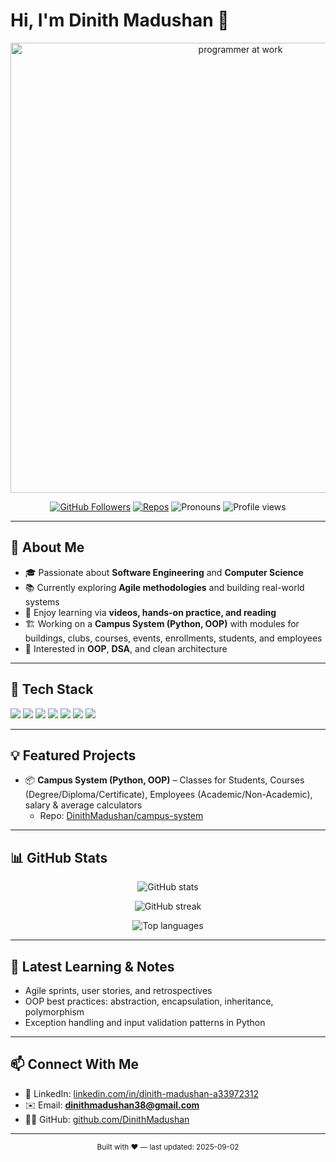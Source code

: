 # Hi, I'm Dinith Madushan 👋

<p align="center">
<img src="https://media.giphy.com/media/L8K62iTDkzGX6/giphy.gif" width="720" alt="programmer at work"/>
</p>

<p align="center">
  <a href="https://github.com/DinithMadushan?tab=followers"><img src="https://img.shields.io/github/followers/DinithMadushan?style=flat&label=Followers" alt="GitHub Followers"></a>
  <a href="https://github.com/DinithMadushan?tab=repositories"><img src="https://img.shields.io/badge/Repos-Update%20Me-blue" alt="Repos"></a>
  <img src="https://img.shields.io/badge/Pronouns-he%2Fhim-informational" alt="Pronouns">
  <img src="https://komarev.com/ghpvc/?username=DinithMadushan&label=Profile%20views&color=0e75b6&style=flat" alt="Profile views"/>
</p>

---

## 🚀 About Me
- 🎓 Passionate about **Software Engineering** and **Computer Science**
- 📚 Currently exploring **Agile methodologies** and building real-world systems
- 🧩 Enjoy learning via **videos, hands-on practice, and reading**
- 🏗️ Working on a **Campus System (Python, OOP)** with modules for buildings, clubs, courses, events, enrollments, students, and employees
- 🧠 Interested in **OOP**, **DSA**, and clean architecture

---

## 🧰 Tech Stack
<p>
  <img src="https://img.shields.io/badge/Python-3776AB?logo=python&logoColor=white"/>
  <img src="https://img.shields.io/badge/Java-007396?logo=java&logoColor=white"/>
  <img src="https://img.shields.io/badge/JavaScript-F7DF1E?logo=javascript&logoColor=black"/>
  <img src="https://img.shields.io/badge/HTML5-E34F26?logo=html5&logoColor=white"/>
  <img src="https://img.shields.io/badge/CSS3-1572B6?logo=css3&logoColor=white"/>
  <img src="https://img.shields.io/badge/SQLite-003B57?logo=sqlite&logoColor=white"/>
  <img src="https://img.shields.io/badge/Git-F05032?logo=git&logoColor=white"/>
</p>

---

## 💡 Featured Projects
- 📦 **Campus System (Python, OOP)** – Classes for Students, Courses (Degree/Diploma/Certificate), Employees (Academic/Non-Academic), salary & average calculators  
  - Repo: [DinithMadushan/campus-system](https://github.com/DinithMadushan/campus-system)

---

## 📊 GitHub Stats
<p align="center">
  <img src="https://github-readme-stats.vercel.app/api?username=DinithMadushan&show_icons=true&hide_border=true&theme=tokyonight" alt="GitHub stats"/>
</p>
<p align="center">
  <img src="https://streak-stats.demolab.com?user=DinithMadushan&hide_border=true&theme=tokyonight" alt="GitHub streak"/>
</p>
<p align="center">
  <img src="https://github-readme-stats.vercel.app/api/top-langs/?username=DinithMadushan&layout=compact&hide_border=true&theme=tokyonight" alt="Top languages"/>
</p>

---

## 📝 Latest Learning & Notes
- Agile sprints, user stories, and retrospectives
- OOP best practices: abstraction, encapsulation, inheritance, polymorphism
- Exception handling and input validation patterns in Python

---

## 📫 Connect With Me
- 💼 LinkedIn: [linkedin.com/in/dinith-madushan-a33972312](https://www.linkedin.com/in/dinith-madushan-a33972312/)
- ✉️ Email: **dinithmadushan38@gmail.com**
- 🧑‍💻 GitHub: [github.com/DinithMadushan](https://github.com/DinithMadushan)

---

<p align="center">
  <sub>Built with ❤️ — last updated: 2025-09-02</sub>
</p>
